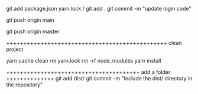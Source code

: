 git add package.json yarn.lock / git add .
git commit -m "update login code"
<!-- on frontend -->
git push origin main

<!-- on backend -->
git push origin master

+++++++++++++++++++++++++++++++++++++++++++++++
clean project

yarn cache clean
rm yarn.lock
rm -rf node_modules
yarn install


+++++++++++++++++++++++++++++++++++++++ add a folder ++++++++++++++
git add dist/
git commit -m "Include the dist/ directory in the repository"